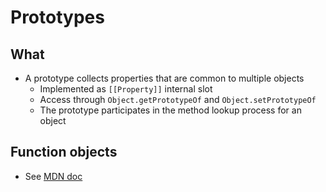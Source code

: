 # Prototypes

## What
* A prototype collects properties that are common to multiple objects
  * Implemented as `[[Property]]` internal slot
  * Access through `Object.getPrototypeOf` and `Object.setPrototypeOf`
  * The prototype participates in the method lookup process for an object

## Function objects
* See [MDN doc](https://developer.mozilla.org/en-US/docs/Web/JavaScript/Reference/Global_Objects/Function)